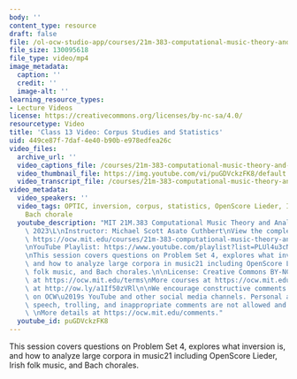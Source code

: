 ```yaml
---
body: ''
content_type: resource
draft: false
file: /ol-ocw-studio-app/courses/21m-383-computational-music-theory-and-analysis-spring-2023/21m383-s23-lecture-13-mar-8_360p_16_9.mp4
file_size: 130095618
file_type: video/mp4
image_metadata:
  caption: ''
  credit: ''
  image-alt: ''
learning_resource_types:
- Lecture Videos
license: https://creativecommons.org/licenses/by-nc-sa/4.0/
resourcetype: Video
title: 'Class 13 Video: Corpus Studies and Statistics'
uid: 449ce87f-7daf-4e40-b90b-e978edfea26c
video_files:
  archive_url: ''
  video_captions_file: /courses/21m-383-computational-music-theory-and-analysis-spring-2023/1KWgvS-9PGbBjVGmC_z44Y3U_lnJ6Tzwy_transcript.webvtt
  video_thumbnail_file: https://img.youtube.com/vi/puGDVckzFK8/default.jpg
  video_transcript_file: /courses/21m-383-computational-music-theory-and-analysis-spring-2023/1KWgvS-9PGbBjVGmC_z44Y3U_lnJ6Tzwy_transcript.pdf
video_metadata:
  video_speakers: ''
  video_tags: OPTIC, inversion, corpus, statistics, OpenScore Lieder, Irish folk music,
    Bach chorale
  youtube_description: "MIT 21M.383 Computational Music Theory and Analysis Spring\
    \ 2023\L\nInstructor: Michael Scott Asato Cuthbert\nView the complete course:\
    \ https://ocw.mit.edu/courses/21m-383-computational-music-theory-and-analysis-spring-2023/\L\
    \nYouTube Playlist: https://www.youtube.com/playlist?list=PLUl4u3cNGP62vSB2sI0W8lQFKsmS2-A6R\n\
    \nThis session covers questions on Problem Set 4, explores what inversion is,\
    \ and how to analyze large corpora in music21 including OpenScore Lieder, Irish\
    \ folk music, and Bach chorales.\n\nLicense: Creative Commons BY-NC-SA\nMore information\
    \ at https://ocw.mit.edu/terms\nMore courses at https://ocw.mit.edu\nSupport OCW\
    \ at http://ow.ly/a1If50zVRl\n\nWe encourage constructive comments and discussion\
    \ on OCW\u2019s YouTube and other social media channels. Personal attacks, hate\
    \ speech, trolling, and inappropriate comments are not allowed and may be removed.\
    \ \nMore details at https://ocw.mit.edu/comments."
  youtube_id: puGDVckzFK8
---
```

This session covers questions on Problem Set 4, explores what inversion is, and how to analyze large corpora in music21 including OpenScore Lieder, Irish folk music, and Bach chorales.